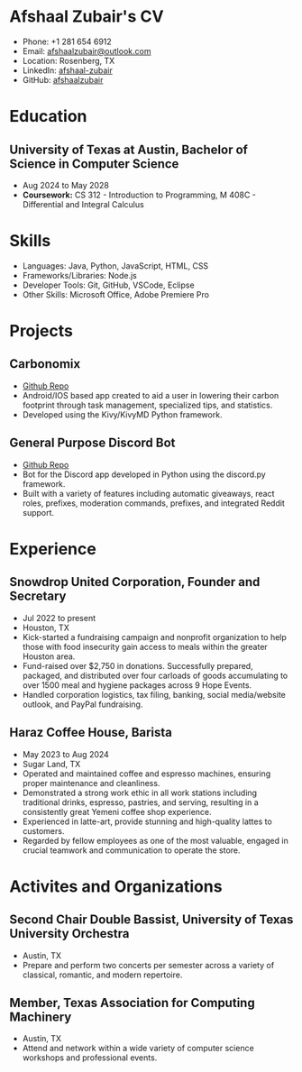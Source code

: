 # Afshaal Zubair's CV

- Phone: +1 281 654 6912
- Email: [afshaalzubair@outlook.com](mailto:afshaalzubair@outlook.com)
- Location: Rosenberg, TX
- LinkedIn: [afshaal-zubair](https://linkedin.com/in/afshaal-zubair)
- GitHub: [afshaalzubair](https://github.com/afshaalzubair)


# Education

## University of Texas at Austin, Bachelor of Science in Computer Science

- Aug 2024 to May 2028
- **Coursework:** CS 312 - Introduction to Programming, M 408C - Differential and Integral Calculus

# Skills

- Languages: Java, Python, JavaScript, HTML, CSS
- Frameworks/Libraries: Node.js
- Developer Tools: Git, GitHub, VSCode, Eclipse
- Other Skills: Microsoft Office, Adobe Premiere Pro
# Projects

## Carbonomix

- [Github Repo](https://github.com/tsasoftwaredevelopment/carbonomix)
- Android/IOS based app created to aid a user in lowering their carbon footprint through task management, specialized tips, and statistics.
- Developed using the Kivy/KivyMD Python framework.

## General Purpose Discord Bot

- [Github Repo](https://github.com/afshaalzubair/s-discord-bot)
- Bot for the Discord app developed in Python using the discord.py framework.
- Built with a variety of features including automatic giveaways, react roles, prefixes, moderation commands, prefixes, and integrated Reddit support.

# Experience

## Snowdrop United Corporation, Founder and Secretary

- Jul 2022 to present
- Houston, TX
- Kick-started a fundraising campaign and nonprofit organization to help those with food insecurity gain access to meals within the greater Houston area.
- Fund-raised over \$2,750 in donations. Successfully prepared, packaged, and distributed over four carloads of goods accumulating to over 1500 meal and hygiene packages across 9 Hope Events.
- Handled corporation logistics, tax filing, banking, social media/website outlook, and PayPal fundraising.

## Haraz Coffee House, Barista

- May 2023 to Aug 2024
- Sugar Land, TX
- Operated and maintained coffee and espresso machines, ensuring proper maintenance and cleanliness.
- Demonstrated a strong work ethic in all work stations including traditional drinks, espresso, pastries, and serving, resulting in a consistently great Yemeni coffee shop experience.
- Experienced in latte-art, provide stunning and high-quality lattes to customers.
- Regarded by fellow employees as one of the most valuable, engaged in crucial teamwork and communication to operate the store.

# Activites and Organizations

## Second Chair Double Bassist, University of Texas University Orchestra

- Austin, TX
- Prepare and perform two concerts per semester across a variety of classical, romantic, and modern repertoire.

## Member, Texas Association for Computing Machinery

- Austin, TX
- Attend and network within a wide variety of computer science workshops and professional events.

